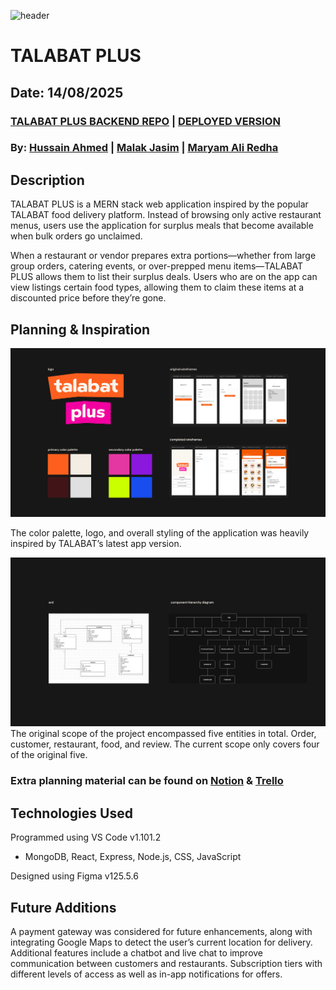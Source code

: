 ![header](/img/header.png)

# TALABAT PLUS

## Date: 14/08/2025

### [TALABAT PLUS BACKEND REPO](https://github.com/hussainmohd03/Food-Waste-BackEnd) | [DEPLOYED VERSION](https://talabatplus.surge.sh/)

### By: [Hussain Ahmed](https://github.com/hussainmohd03) | [Malak Jasim](https://github.com/Malak1805) | [Maryam Ali Redha](https://github.com/maryamalihasanebrahim)

## **Description**

TALABAT PLUS is a MERN stack web application inspired by the popular TALABAT food delivery platform. Instead of browsing only active restaurant menus, users use the application for surplus meals that become available when bulk orders go unclaimed.

When a restaurant or vendor prepares extra portions—whether from large group orders, catering events, or over-prepped menu items—TALABAT PLUS allows them to list their surplus deals. Users who are on the app can view listings certain food types, allowing them to claim these items at a discounted price before they’re gone.

## **Planning & Inspiration**

![planning & inspo board](/img/branding.png)

The color palette, logo, and overall styling of the application was heavily inspired by TALABAT’s latest app version.

![component hierarchy diagram](/img/planning.png)
The original scope of the project encompassed five entities in total. Order, customer, restaurant, food, and review. The current scope only covers four of the original five.


### Extra planning material can be found on [Notion](https://www.notion.so/talabat-plus-2482d10679d6801099b7eed4bfcf6ed3?source=copy_link) & [Trello](https://trello.com/invite/b/6878eb0b87af160057d16d3c/ATTI4dd3f0c3280f9025c993ddb974d2bf5cDFCAEF67/resume)

## **Technologies Used**

Programmed using VS Code v1.101.2

- MongoDB, React, Express, Node.js, CSS, JavaScript

Designed using Figma v125.5.6

## **Future Additions**

A payment gateway was considered for future enhancements, along with integrating Google Maps to detect the user’s current location for delivery. Additional features include a chatbot and live chat to improve communication between customers and restaurants. Subscription tiers with different levels of access as well as in-app notifications for offers.
